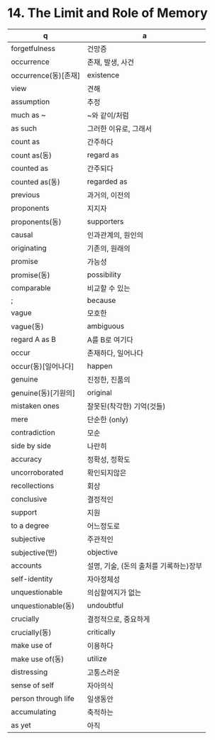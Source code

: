 # 14. The Limit and Role of Memory
 q  | a
--- | ---
forgetfulness		| 건망증
occurrence		| 존재, 발생, 사건
occurrence(동)[존재]	| existence
view		| 견해
assumption	| 추정
much as ~	| ~와 같이/처럼
as such		| 그러한 이유로, 그래서
count as	| 간주하다
count as(동)	| regard as
counted as	| 간주되다
counted as(동)		| regarded as
previous	| 과거의, 이전의
proponents	| 지지자
proponents(동)		| supporters
causal		| 인과관계의, 원인의
originating	| 기존의, 원래의
promise		| 가능성
promise(동)	| possibility
comparable	| 비교할 수 있는
;		| because
vague		| 모호한
vague(동)	| ambiguous
regard A as B		| A를 B로 여기다
occur		| 존재하다, 일어나다
occur(동)[일어나다]		| happen
genuine		| 진정한, 진품의
genuine(동)[기원의]	| original
mistaken ones		| 잘못된(착각한) 기억(것들)
mere		| 단순한 (only)
contradiction		| 모순
side by side		| 나란히
accuracy		| 정확성, 정확도
uncorroborated		| 확인되지않은
recollections		| 회상
conclusive		| 결정적인
support		| 지원
to a degree	| 어느정도로
subjective	| 주관적인
subjective(반)		| objective
accounts		| 설명, 기술, (돈의 출처를 기록하는)장부
self-identity		| 자아정체성
unquestionable		| 의심할여지가 없는
unquestionable(동)	| undoubtful
crucially		| 결정적으로, 중요하게
crucially(동)		| critically
make use of		| 이용하다
make use of(동)		| utilize
distressing		| 고통스러운
sense of self		| 자아의식
person through life	| 일생동안
accumulating		| 축적하는
as yet		| 아직
